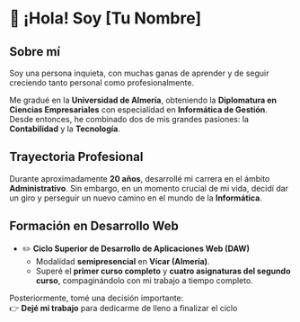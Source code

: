 # 👋 ¡Hola! Soy [Tu Nombre]

## Sobre mí

Soy una persona inquieta, con muchas ganas de aprender y de seguir creciendo tanto personal como profesionalmente.

Me gradué en la **Universidad de Almería**, obteniendo la **Diplomatura en Ciencias Empresariales** con especialidad en **Informática de Gestión**. Desde entonces, he combinado dos de mis grandes pasiones: la **Contabilidad** y la **Tecnología**.

## Trayectoria Profesional

Durante aproximadamente **20 años**, desarrollé mi carrera en el ámbito **Administrativo**. Sin embargo, en un momento crucial de mi vida, decidí dar un giro y perseguir un nuevo camino en el mundo de la **Informática**.

## Formación en Desarrollo Web

- ✏️ **Ciclo Superior de Desarrollo de Aplicaciones Web (DAW)**  
  - Modalidad **semipresencial** en **Vícar (Almería)**.
  - Superé el **primer curso completo** y **cuatro asignaturas del segundo curso**, compaginándolo con mi trabajo a tiempo completo.
  
Posteriormente, tomé una decisión importante:  
👉 **Dejé mi trabajo** para dedicarme de lleno a finalizar el ciclo

